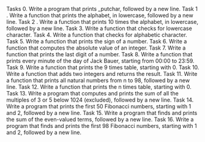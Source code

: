 Tasks 0. Write a program that prints _putchar, followed by a new line.
Task 1 . Write a function that prints the alphabet, in lowercase, followed by a new line.
Task 2 . Write a function that prints 10 times the alphabet, in lowercase, followed by a new line.
Task 3. Write a function that checks for lowercase character. 
Task 4. Write a function that checks for alphabetic character. 
Task 5. Write a function that prints the sign of a number.
Task 6. Write a function that computes the absolute value of an integer.
Task 7. Write a function that prints the last digit of a number.
Task 8. Write a function that prints every minute of the day of Jack Bauer, starting from 00:00 to 23:59.
Task 9. Write a function that prints the 9 times table, starting with 0.
Task 10. Write a function that adds two integers and returns the result.
Task 11. Write a function that prints all natural numbers from n to 98, followed by a new line.
Task 12. Write a function that prints the n times table, starting with 0.
Task 13. Write a program that computes and prints the sum of all the multiples of 3 or 5 below 1024 (excluded), followed by a new line.
Task 14. Write a program that prints the first 50 Fibonacci numbers, starting with 1 and 2, followed by a new line.
Task 15. Write a program that finds and prints the sum of the even-valued terms, followed by a new line.
Task 16. Write a program that finds and prints the first 98 Fibonacci numbers, starting with 1 and 2, followed by a new line.
